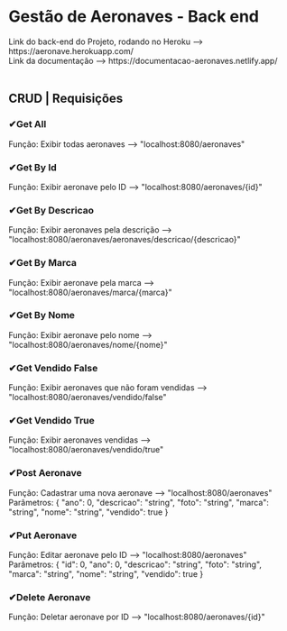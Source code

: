 <h1>Gestão de Aeronaves - Back end</h1>


<div>Link do back-end do Projeto, rodando no Heroku --> https://aeronave.herokuapp.com/</div>


<div>Link da documentação --> https://documentacao-aeronaves.netlify.app/</div><br>

<h2>CRUD | Requisições</h2>

<h3>✔Get All</h3>
<div>Função: Exibir todas aeronaves --> "localhost:8080/aeronaves"</div>

<h3>✔Get By Id</h3>
<div>Função: Exibir aeronave pelo ID --> "localhost:8080/aeronaves/{id}"</div>

<h3>✔Get By Descricao</h3>
<div>Função: Exibir aeronaves pela descrição --> "localhost:8080/aeronaves/aeronaves/descricao/{descricao}"</div>

<h3>✔Get By Marca</h3>
<div>Função: Exibir aeronave pela marca --> "localhost:8080/aeronaves/marca/{marca}"</div>

<h3>✔Get By Nome</h3>
<div>Função: Exibir aeronave pelo nome --> "localhost:8080/aeronaves/nome/{nome}"</div>

<h3>✔Get Vendido False</h3>
<div>Função: Exibir aeronaves que não foram vendidas --> "localhost:8080/aeronaves/vendido/false"</div>

<h3>✔Get Vendido True</h3>
<div>Função: Exibir aeronaves vendidas --> "localhost:8080/aeronaves/vendido/true"</div>

<h3>✔Post Aeronave</h3>
<div>Função: Cadastrar uma nova aeronave --> "localhost:8080/aeronaves"</div>
Parâmetros:
{
  "ano": 0,
  "descricao": "string",
  "foto": "string",
  "marca": "string",
  "nome": "string",
  "vendido": true
}

<h3>✔Put Aeronave</h3>
<div>Função: Editar aeronave pelo ID --> "localhost:8080/aeronaves"</div>
Parâmetros:
{
  "id": 0,
  "ano": 0,
  "descricao": "string",
  "foto": "string",
  "marca": "string",
  "nome": "string",
  "vendido": true
}

<h3>✔Delete Aeronave</h3>
<div>Função: Deletar aeronave por ID --> "localhost:8080/aeronaves/{id}"</div>
